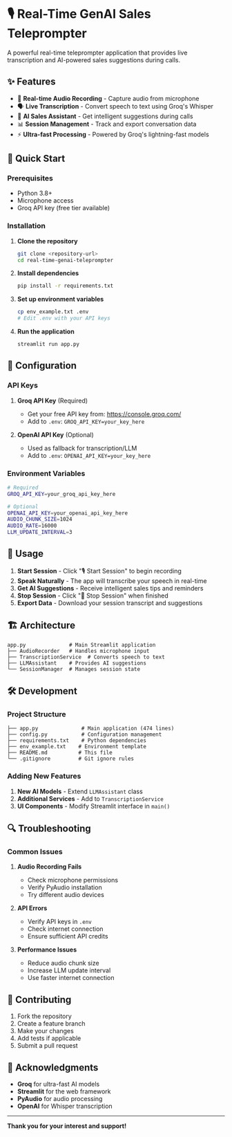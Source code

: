 # 🎙️ Real-Time GenAI Sales Teleprompter

A powerful real-time teleprompter application that provides live transcription and AI-powered sales suggestions during calls.

## ✨ Features

- 🎤 **Real-time Audio Recording** - Capture audio from microphone
- 🗣️ **Live Transcription** - Convert speech to text using Groq's Whisper
- 🤖 **AI Sales Assistant** - Get intelligent suggestions during calls
- 📊 **Session Management** - Track and export conversation data
- ⚡ **Ultra-fast Processing** - Powered by Groq's lightning-fast models

## 🚀 Quick Start

### Prerequisites

- Python 3.8+
- Microphone access
- Groq API key (free tier available)

### Installation

1. **Clone the repository**
   ```bash
   git clone <repository-url>
   cd real-time-genai-teleprompter
   ```

2. **Install dependencies**
   ```bash
   pip install -r requirements.txt
   ```

3. **Set up environment variables**
   ```bash
   cp env_example.txt .env
   # Edit .env with your API keys
   ```

4. **Run the application**
   ```bash
   streamlit run app.py
   ```

## 🔧 Configuration

### API Keys

1. **Groq API Key** (Required)
   - Get your free API key from: https://console.groq.com/
   - Add to `.env`: `GROQ_API_KEY=your_key_here`

2. **OpenAI API Key** (Optional)
   - Used as fallback for transcription/LLM
   - Add to `.env`: `OPENAI_API_KEY=your_key_here`

### Environment Variables

```bash
# Required
GROQ_API_KEY=your_groq_api_key_here

# Optional
OPENAI_API_KEY=your_openai_api_key_here
AUDIO_CHUNK_SIZE=1024
AUDIO_RATE=16000
LLM_UPDATE_INTERVAL=3
```

## 📖 Usage

1. **Start Session** - Click "🎙️ Start Session" to begin recording
2. **Speak Naturally** - The app will transcribe your speech in real-time
3. **Get AI Suggestions** - Receive intelligent sales tips and reminders
4. **Stop Session** - Click "🛑 Stop Session" when finished
5. **Export Data** - Download your session transcript and suggestions

## 🏗️ Architecture

```
app.py              # Main Streamlit application
├── AudioRecorder   # Handles microphone input
├── TranscriptionService  # Converts speech to text
├── LLMAssistant    # Provides AI suggestions
└── SessionManager  # Manages session state
```

## 🛠️ Development

### Project Structure

```
├── app.py              # Main application (474 lines)
├── config.py           # Configuration management
├── requirements.txt    # Python dependencies
├── env_example.txt    # Environment template
├── README.md          # This file
└── .gitignore         # Git ignore rules
```

### Adding New Features

1. **New AI Models** - Extend `LLMAssistant` class
2. **Additional Services** - Add to `TranscriptionService`
3. **UI Components** - Modify Streamlit interface in `main()`

## 🔍 Troubleshooting

### Common Issues

1. **Audio Recording Fails**
   - Check microphone permissions
   - Verify PyAudio installation
   - Try different audio devices

2. **API Errors**
   - Verify API keys in `.env`
   - Check internet connection
   - Ensure sufficient API credits

3. **Performance Issues**
   - Reduce audio chunk size
   - Increase LLM update interval
   - Use faster internet connection

## 🤝 Contributing

1. Fork the repository
2. Create a feature branch
3. Make your changes
4. Add tests if applicable
5. Submit a pull request


## 🙏 Acknowledgments

- **Groq** for ultra-fast AI models
- **Streamlit** for the web framework
- **PyAudio** for audio processing
- **OpenAI** for Whisper transcription

---

**Thank you for your interest and support!**
